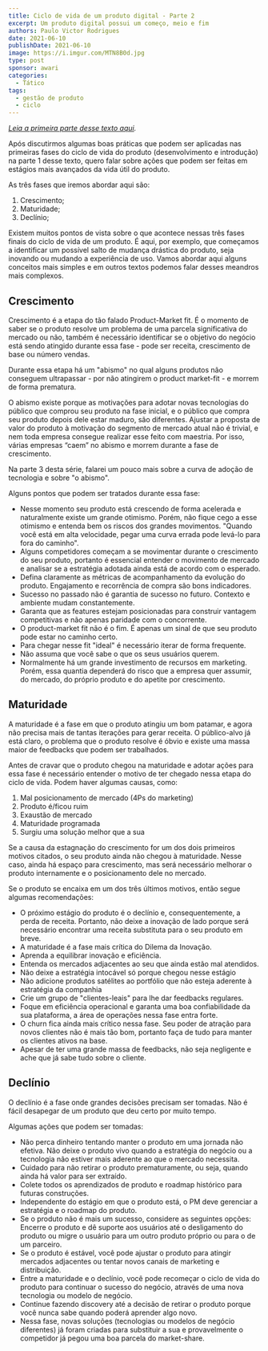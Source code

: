 ```yaml
---
title: Ciclo de vida de um produto digital - Parte 2
excerpt: Um produto digital possui um começo, meio e fim
authors: Paulo Victor Rodrigues
date: 2021-06-10
publishDate: 2021-06-10
image: https://i.imgur.com/MTN8B0d.jpg
type: post
sponsor: awari
categories:
  - Tático
tags:
  - gestão de produto
  - ciclo
---
```


*[Leia a primeira parte desse texto aqui](https://productoversee.com/ciclo-de-vida-de-um-produto-digital-parte-1/).*

Após discutirmos algumas boas práticas que podem ser aplicadas nas primeiras fases do ciclo de vida do produto (desenvolvimento e introdução) na parte 1 desse texto, quero falar sobre ações que podem ser feitas em estágios mais avançados da vida útil do produto.

As três fases que iremos abordar aqui são:

1. Crescimento;
2. Maturidade;
3. Declínio;

Existem muitos pontos de vista sobre o que acontece nessas três fases finais do ciclo de vida de um produto. É aqui, por exemplo, que começamos a identificar um possível salto de mudança drástica do produto, seja inovando ou mudando a experiência de uso. Vamos abordar aqui alguns conceitos mais simples e em outros textos podemos falar desses meandros mais complexos.

## Crescimento

Crescimento é a etapa do tão falado Product-Market fit. É o momento de saber se o produto resolve um problema de uma parcela significativa do mercado ou não, também é necessário identificar se o objetivo do negócio está sendo atingido durante essa fase - pode ser receita, crescimento de base ou número vendas.

Durante essa etapa há um "abismo" no qual alguns produtos não conseguem ultrapassar - por não atingirem o product market-fit - e morrem de forma prematura.

O abismo existe porque as motivações para adotar novas tecnologias do público que comprou seu produto na fase inicial, e o público que compra seu produto depois dele estar maduro, são diferentes. Ajustar a proposta de valor do produto à motivação do segmento de mercado atual não é trivial, e nem toda empresa consegue realizar esse feito com maestria. Por isso, várias empresas “caem” no abismo e morrem durante a fase de crescimento.

Na parte 3 desta série, falarei um pouco mais sobre a curva de adoção de tecnologia e sobre "o abismo".

Alguns pontos que podem ser tratados durante essa fase:

* Nesse momento seu produto está crescendo de forma acelerada e naturalmente existe um grande otimismo. Porém, não fique cego a esse otimismo e entenda bem os riscos dos grandes movimentos. "Quando você está em alta velocidade, pegar uma curva errada pode levá-lo para fora do caminho".
* Alguns competidores começam a se movimentar durante o crescimento do seu produto, portanto é essencial entender o movimento de mercado e analisar se a estratégia adotada ainda está de acordo com o esperado.
* Defina claramente as métricas de acompanhamento da evolução do produto. Engajamento e recorrência de compra são bons indicadores.
* Sucesso no passado não é garantia de sucesso no futuro. Contexto e ambiente mudam constantemente.
* Garanta que as features estejam posicionadas para construir vantagem competitivas e não apenas paridade com o concorrente.
* O product-market fit não é o fim. É apenas um sinal de que seu produto pode estar no caminho certo.
* Para chegar nesse fit "ideal" é necessário iterar de forma frequente.
* Não assuma que você sabe o que os seus usuários querem.
* Normalmente há um grande investimento de recursos em marketing. Porém, essa quantia dependerá do risco que a empresa quer assumir, do mercado, do próprio produto e do apetite por crescimento.

## Maturidade

A maturidade é a fase em que o produto atingiu um bom patamar, e agora não precisa mais de tantas iterações para gerar receita. O público-alvo já está claro, o problema que o produto resolve é óbvio e existe uma massa maior de feedbacks que podem ser trabalhados.

Antes de cravar que o produto chegou na maturidade e adotar ações para essa fase é necessário entender o motivo de ter chegado nessa etapa do ciclo de vida. Podem haver algumas causas, como:

1. Mal posicionamento de mercado (4Ps do marketing)
2. Produto é/ficou ruim
3. Exaustão de mercado
4. Maturidade programada
5. Surgiu uma solução melhor que a sua

Se a causa da estagnação do crescimento for um dos dois primeiros motivos citados, o seu produto ainda não chegou à maturidade. Nesse caso, ainda há espaço para crescimento, mas será necessário melhorar o produto internamente e o posicionamento dele no mercado.

Se o produto se encaixa em um dos três últimos motivos, então segue algumas recomendações:

* O próximo estágio do produto é o declínio e, consequentemente, a perda de receita. Portanto, não deixe a inovação de lado porque será necessário encontrar uma receita substituta para o seu produto em breve.
* A maturidade é a fase mais crítica do Dilema da Inovação.
* Aprenda a equilibrar inovação e eficiência.
* Entenda os mercados adjacentes ao seu que ainda estão mal atendidos.
* Não deixe a estratégia intocável só porque chegou nesse estágio
* Não adicione produtos satélites ao portfólio que não esteja aderente à estratégia da companhia
* Crie um grupo de "clientes-leais" para lhe dar feedbacks regulares.
* Foque em eficiência operacional e garanta uma boa confiabilidade da sua plataforma, a área de operações nessa fase entra forte.
* O churn fica ainda mais crítico nessa fase. Seu poder de atração para novos clientes não é mais tão bom, portanto faça de tudo para manter os clientes ativos na base.
* Apesar de ter uma grande massa de feedbacks, não seja negligente e ache que já sabe tudo sobre o cliente.

## Declínio

O declínio é a fase onde grandes decisões precisam ser tomadas. Não é fácil desapegar de um produto que deu certo por muito tempo.

Algumas ações que podem ser tomadas:

* Não perca dinheiro tentando manter o produto em uma jornada não efetiva. Não deixe o produto vivo quando a estratégia do negócio ou a tecnologia não estiver mais aderente ao que o mercado necessita.
* Cuidado para não retirar o produto prematuramente, ou seja, quando ainda há valor para ser extraído.
* Colete todos os aprendizados de produto e roadmap histórico para futuras construções.
* Independente do estágio em que o produto está, o PM deve gerenciar a estratégia e o roadmap do produto.
* Se o produto não é mais um sucesso, considere as seguintes opções: Encerre o produto e dê suporte aos usuários até o desligamento do produto ou migre o usuário para um outro produto próprio ou para o de um parceiro.
* Se o produto é estável, você pode ajustar o produto para atingir mercados adjacentes ou tentar novos canais de marketing e distribuição.
* Entre a maturidade e o declínio, você pode recomeçar o ciclo de vida do produto para continuar o sucesso do negócio, através de uma nova tecnologia ou modelo de negócio.
* Continue fazendo discovery até a decisão de retirar o produto porque você nunca sabe quando poderá aprender algo novo.
* Nessa fase, novas soluções (tecnologias ou modelos de negócio diferentes) já foram criadas para substituir a sua e provavelmente o competidor já pegou uma boa parcela do market-share.